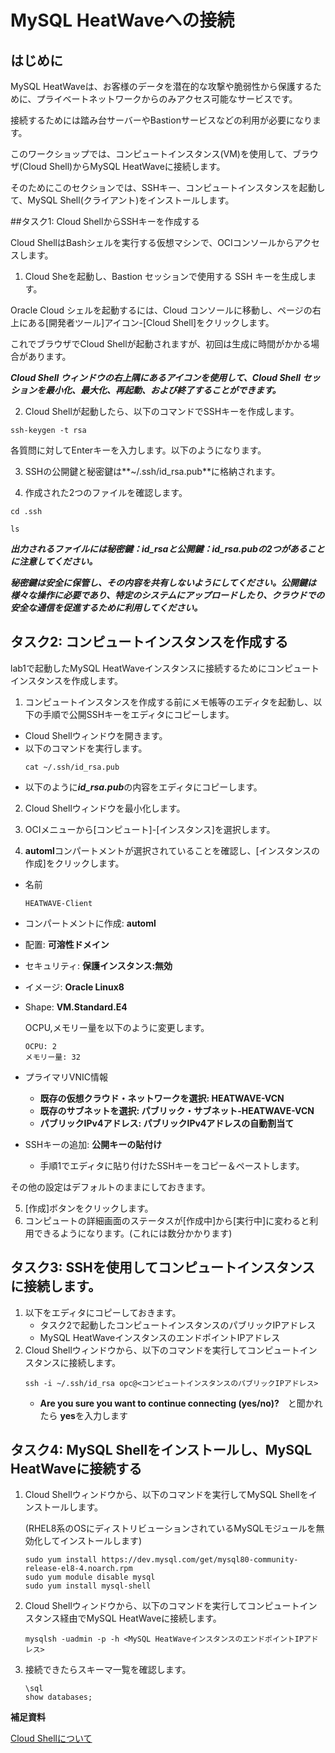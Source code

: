 # MySQL HeatWaveへの接続

## はじめに
MySQL HeatWaveは、お客様のデータを潜在的な攻撃や脆弱性から保護するために、プライベートネットワークからのみアクセス可能なサービスです。

接続するためには踏み台サーバーやBastionサービスなどの利用が必要になります。

このワークショップでは、コンピュートインスタンス(VM)を使用して、ブラウザ(Cloud Shell)からMySQL HeatWaveに接続します。

そのためにこのセクションでは、SSHキー、コンピュートインスタンスを起動して、MySQL Shell(クライアント)をインストールします。

##タスク1: Cloud ShellからSSHキーを作成する

Cloud ShellはBashシェルを実行する仮想マシンで、OCIコンソールからアクセスします。

1. Cloud Sheを起動し、Bastion セッションで使用する SSH キーを生成します。

Oracle Cloud シェルを起動するには、Cloud コンソールに移動し、ページの右上にある[開発者ツール]アイコン-[Cloud Shell]をクリックします。

これでブラウザでCloud Shellが起動されますが、初回は生成に時間がかかる場合があります。

***Cloud Shell ウィンドウの右上隅にあるアイコンを使用して、Cloud Shell セッションを最小化、最大化、再起動、および終了することができます。***

2. Cloud Shellが起動したら、以下のコマンドでSSHキーを作成します。

  ```
  ssh-keygen -t rsa
  ```

  各質問に対してEnterキーを入力します。以下のようになります。
    
3. SSHの公開鍵と秘密鍵は**~/.ssh/id_rsa.pub**に格納されます。

4. 作成された2つのファイルを確認します。
  ```
  cd .ssh
  ```
  ```
  ls
  ```

  ***出力されるファイルには秘密鍵：id_rsaと公開鍵：id_rsa.pubの2つがあることに注意してください。***
  
  ***秘密鍵は安全に保管し、その内容を共有しないようにしてください。公開鍵は様々な操作に必要であり、特定のシステムにアップロードしたり、クラウドでの安全な通信を促進するために利用してください。***

## タスク2: コンピュートインスタンスを作成する

lab1で起動したMySQL HeatWaveインスタンスに接続するためにコンピュートインスタンスを作成します。

1. コンピュートインスタンスを作成する前にメモ帳等のエディタを起動し、以下の手順で公開SSHキーをエディタにコピーします。
  - Cloud Shellウィンドウを開きます。
  - 以下のコマンドを実行します。
    ```
    cat ~/.ssh/id_rsa.pub
    ```
  - 以下のように***id_rsa.pub***の内容をエディタにコピーします。
    
2. Cloud Shellウィンドウを最小化します。

3. OCIメニューから[コンピュート]-[インスタンス]を選択します。

4. **automl**コンパートメントが選択されていることを確認し、[インスタンスの作成]をクリックします。
  - 名前
    ```
    HEATWAVE-Client
    ```
  - コンパートメントに作成: **automl**
  - 配置: **可溶性ドメイン**
  - セキュリティ: **保護インスタンス:無効**
  - イメージ: **Oracle Linux8**
  - Shape: **VM.Standard.E4**

    OCPU,メモリー量を以下のように変更します。
    ```
    OCPU: 2
    メモリー量: 32
    ```
  - プライマリVNIC情報
    - **既存の仮想クラウド・ネットワークを選択: HEATWAVE-VCN**
    - **既存のサブネットを選択: パブリック・サブネット-HEATWAVE-VCN**
    - **パブリックIPv4アドレス: パブリックIPv4アドレスの自動割当て**
  - SSHキーの追加: **公開キーの貼付け**
    - 手順1でエディタに貼り付けたSSHキーをコピー＆ペーストします。    
  
  その他の設定はデフォルトのままにしておきます。 
  
5. [作成]ボタンをクリックします。
6. コンピュートの詳細画面のステータスが[作成中]から[実行中]に変わると利用できるようになります。(これには数分かかります)

## タスク3: SSHを使用してコンピュートインスタンスに接続します。
1. 以下をエディタにコピーしておきます。
   - タスク2で起動したコンピュートインスタンスのパブリックIPアドレス
   - MySQL HeatWaveインスタンスのエンドポイントIPアドレス
2. Cloud Shellウィンドウから、以下のコマンドを実行してコンピュートインスタンスに接続します。
    ```
    ssh -i ~/.ssh/id_rsa opc@<コンピュートインスタンスのパブリックIPアドレス>
    ```
    - **Are you sure you want to continue connecting (yes/no)?**　と聞かれたら **yes**を入力します

## タスク4: MySQL Shellをインストールし、MySQL HeatWaveに接続する
1. Cloud Shellウィンドウから、以下のコマンドを実行してMySQL Shellをインストールします。

    (RHEL8系のOSにディストリビューションされているMySQLモジュールを無効化してインストールします) 
   ```
   sudo yum install https://dev.mysql.com/get/mysql80-community-release-el8-4.noarch.rpm
   sudo yum module disable mysql
   sudo yum install mysql-shell
   ```

2. Cloud Shellウィンドウから、以下のコマンドを実行してコンピュートインスタンス経由でMySQL HeatWaveに接続します。
   ```
   mysqlsh -uadmin -p -h <MySQL HeatWaveインスタンスのエンドポイントIPアドレス>
   ```
3. 接続できたらスキーマ一覧を確認します。
   ```
   \sql
   show databases;
   ```

**補足資料**

[Cloud Shellについて](https://www.oracle.com/jp/devops/cloud-shell/?source=:so:ch:or:awr::::Sc)

